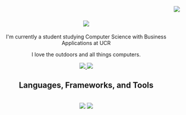 <img align="right" src="https://visitor-badge.laobi.icu/badge?page_id=MightyMango1.MightyMango1" />

<!--Outer h1 tag required to align img to center-->
<h1 align="center">
    <img src="https://readme-typing-svg.herokuapp.com/?font=Fira&pause=10000size=35&center=true&vCenter=true&width=500&height=70&duration=4000&lines=Welcome+to+Nolan's+Profile;"/>
</h1>

<div align="center">
 
 I'm currently a student studying Computer Science with Business Applications at UCR

 I love the outdoors and all things computers.

 </div>

<!--Social buttons rendered through API calls-->
<div align="center"> 
  <a href="mailto:nolan.kosmal@gmail.com">
    <img src="https://img.shields.io/badge/Gmail-333333?style=for-the-badge&logo=gmail&logoColor=red" />
  </a>
  <a href="https://www.linkedin.com/in/nolan-kosmal-0732b030b/" target="_blank">
    <img src="https://img.shields.io/badge/LinkedIn-0077B5?style=for-the-badge&logo=linkedin&logoColor=white" target="_blank" />
  </a>
</div>

<h2 align="center"> Languages, Frameworks, and Tools </h2>

<br/>

<div align="center">
    <img src="https://skillicons.dev/icons?i=react,html,css,vscode,github,git" />
    <img src="https://skillicons.dev/icons?i=nodejs,javascript,express,c++" /><br>
</div>
